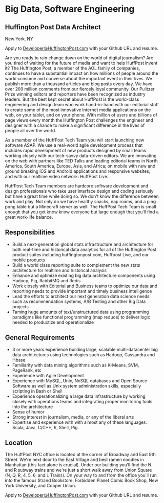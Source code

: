 Big Data, Software Engineering
====================
Huffington Post Data Architect
--------------------------------
New York, NY

Apply to Developer@HuffingtonPost.com with your Github URL and resume.

Are you ready to rain change down on the world of digital journalism? Are you tired of waiting for the future of media and want to help HuffPost invent it? The Huffington Post, a member of the AOL family of companies, continues to have a substantial impact on how millions of people around the world consume and converse about the important event in their lives. We publish more than a thousand articles and blog posts every day. We have over 200 million comments from our fiercely loyal community. Our Pulitzer Prize winning editors and reporters have been recognized as industry leaders. But the best kept secret about HuffPost is the world-class engineering and design team who work hand-in-hand with our editorial staff to create some of the most innovative Internet media applications on the web, on your tablet, and on your phone. With million of users and billions of page views every month the Huffington Post challenges the engineer and designer with a chance to make a significant difference in the lives of people all over the world.

As a member of the HuffPost Tech Team you will start launching new software ASAP. We use a real-world agile development process that includes rapid development of new products designed by small teams working closely with our tech-savvy data-driven editors. We are innovating on the web with partners like TED Talks and leading editorial teams in North America, South America, Europe, Asia, and Africa; on mobile with new and ground breaking iOS and Android applications and responsive websites; and with our realtime video network: HuffPost Live.

HuffPost Tech Team members are hardcore software development and design professionals who take user interface design and coding seriously but have a great time while doing so. We don't know the difference between work and play. Not only do we have healthy snacks, nap rooms, and a ping pong table but a Minecraft server as well. The HuffPost Tech Team is small enough that you get know know everyone but large enough that you'll find a great work-life balance.

Responsibilities
----------------
* Build a next-generation global stats infrastructure and architecture for both real-time and historical data analytics for all of the Huffington Post product suites including huffingtonpost.com, Huffpost Live, and our mobile products
* Build a world class reporting suite to complement the new stats architecture for realtime and historical analysis 
* Enhance and optimize existing big data architecture components using Hadoop, Pig, RabbitMQ and Redis 
* Work closely with Editorial and Business teams to optimize our data and reporting needs to provide important and timely business intelligence 
* Lead the efforts to architect our next generation data science needs such as recommendation systems, A/B Testing and other Big Data projects 
* Taming huge amounts of text/unstructured data using programming paradigms like functional programming (map reduce) to deliver logic needed to productize and operationalize

General Requirements
--------------------
* 3 or more years experience building large, scalable multi-datacenter big data architectures using technologies such as Hadoop, Cassandra and Hbase
* Familiarity with data mining algorithms such as K-Means, SVM, PageRank, etc
* Experience with Agile Development
* Experience with MySQL, Unix, NoSQL databases and Open Source Software as well as Unix system administration skills, especially scripting in Bash or Shell
* Experience operationalizing a large data infrastructure by working closely with operations teams and integrating proper monitoring tools into the architecture
* Sense of humor
* Strong interest in journalism, media, or any of the liberal arts
* Expertise and experience with with almost any of these languages: Scala, Java, C/C++, R, Shell, Pig.



Location
--------
The HuffPost NYC office is located at the corner of Broadway and East 9th Street. We're next door to the East Village and best ramen noodles in Manhattan (this fact alone is crucial). Under our building you'll find the N and R subway trains and we're just a short walk away from Union Square (N, Q, R, 4, 5, 6, and L Trains). On your way to and from the office you'll run into the famous Strand Bookstore, Forbidden Planet Comic Book Shop, New York University, and Cooper Union.

Apply to Developer@HuffingtonPost.com with your Github URL and resume.



